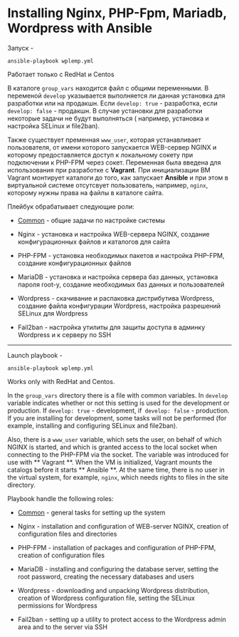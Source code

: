 
# Installing Nginx, PHP-Fpm, Mariadb, Wordpress with Ansible

Запуск  - 

```
ansible-playbook wplemp.yml
``` 

Работает только с RedHat и Centos

В каталоге `group_vars` находится файл с общими переменными.
В переменой `develop` указывается выполняется ли данная установка для разработки или на продакшн.
Если `develop: true` - разработка, если `develop: false` - продакшн.
В случае установки для разработки некоторые задачи не будут выполняться ( например, установка
и настройка SELinux и file2ban).

Также существует пременная `www_user`, которая устанавливает пользователя, от имени которого запускается
WEB-сервер NGINX и которому предоставляется доступ к локальному сокету при подключении к PHP-FPM 
через сокет. Переменная была введена для использования при разработке с **Vagrant**. При инициализации ВМ Vagrant 
монтирует каталоги до того, как запускает **Ansible** и при этом в виртуальной системе отсутсвует пользователь, 
например, `nginx`, которому нужны права на файлы в каталоге сайта.


Плейбук обрабатывает следующие роли:

- [Common](ansible/roles/common/README.md) - общие задачи по настройке системы

- Nginx - установка и настройка WEB-сервера NGINX, создание конфигурационных файлов и каталогов для сайта

- PHP-FPM - установка необходимых пакетов и настройка PHP-FPM, создание конфигурационных файлов

- MariaDB - установка и настройка сервера баз данных, установка пароля root-у, создание необходимых баз данных 
и  пользователей

- Wordpress - скачивание и распаковка дистрибутива Wordpress, создание файла конфигурации Wordpress, 
настройка разрешений SELinux для Wordpress

- Fail2ban - настройка утилиты для защиты доступа в админку Wordpress и к серверу по SSH
 


---


Launch playbook - 

```
ansible-playbook wplemp.yml
``` 

Works only with RedHat and Centos.

In the `group_vars` directory there is a file with common variables.
In `develop` variable indicates whether or not this setting is used for the development or production.
If `develop: true` - development, if` develop: false` - production.
If you are installing for development, some tasks will not be performed (for example, installing 
and configuring SELinux and file2ban).

Also, there is a `www_user` variable, which sets the user, on behalf of which NGINX is started, 
and which is granted access to the local socket when connecting to the PHP-FPM via the socket.
The variable was introduced for use with ** Vagrant **. 
When the VM is initialized, Vagrant mounts the catalogs before it starts ** Ansible **.
At the same time, there is no user in the virtual system, for example, `nginx`, 
which needs rights to files in the site directory.

Playbook handle the following roles:

- [Common](ansible/roles/common/README.md) - general tasks for setting up the system

- Nginx - installation and configuration of WEB-server NGINX, creation of configuration files and directories

- PHP-FPM - installation of packages and configuration of PHP-FPM, creation of configuration files

- MariaDB - installing and configuring the database server, setting the root password, 
creating the necessary databases and users

- Wordpress - downloading and unpacking Wordpress distribution, creation of Wordpress configuration file, setting 
the SELinux permissions for Wordpress

- Fail2ban - setting up a utility to protect access to the Wordpress admin area and to the server via SSH




